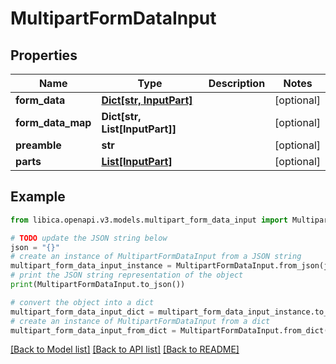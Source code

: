 # MultipartFormDataInput


## Properties

Name | Type | Description | Notes
------------ | ------------- | ------------- | -------------
**form_data** | [**Dict[str, InputPart]**](InputPart.md) |  | [optional] 
**form_data_map** | **Dict[str, List[InputPart]]** |  | [optional] 
**preamble** | **str** |  | [optional] 
**parts** | [**List[InputPart]**](InputPart.md) |  | [optional] 

## Example

```python
from libica.openapi.v3.models.multipart_form_data_input import MultipartFormDataInput

# TODO update the JSON string below
json = "{}"
# create an instance of MultipartFormDataInput from a JSON string
multipart_form_data_input_instance = MultipartFormDataInput.from_json(json)
# print the JSON string representation of the object
print(MultipartFormDataInput.to_json())

# convert the object into a dict
multipart_form_data_input_dict = multipart_form_data_input_instance.to_dict()
# create an instance of MultipartFormDataInput from a dict
multipart_form_data_input_from_dict = MultipartFormDataInput.from_dict(multipart_form_data_input_dict)
```
[[Back to Model list]](../README.md#documentation-for-models) [[Back to API list]](../README.md#documentation-for-api-endpoints) [[Back to README]](../README.md)


